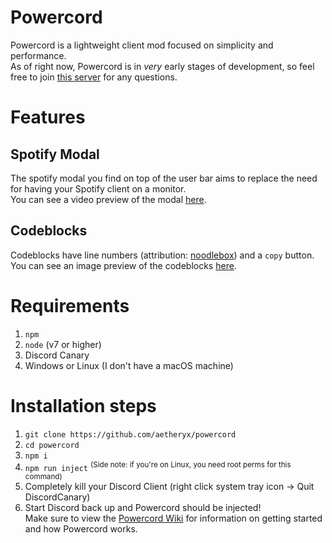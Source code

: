# Powercord
Powercord is a lightweight client mod focused on simplicity and performance.  
As of right now, Powercord is in *very* early stages of development, so feel free to join [this server](https://discord.gg/Yphr6WG) for any questions.

# Features
## Spotify Modal
The spotify modal you find on top of the user bar aims to replace the need for having your Spotify client on a monitor.    
You can see a video preview of the modal [here](https://discord.coffee/e2e981.mp4).

## Codeblocks
Codeblocks have line numbers (attribution: [noodlebox](https://github.com/noodlebox)) and a `copy` button.
You can see an image preview of the codeblocks [here](https://discord.coffee/cf1cf8.png).

# Requirements
  1. `npm`
  2. `node` (v7 or higher)
  2. Discord Canary
  3. Windows or Linux (I don't have a macOS machine)

# Installation steps
  1. `git clone https://github.com/aetheryx/powercord`
  2. `cd powercord`
  3. `npm i`
  4. `npm run inject` <sup>(Side note: if you're on Linux, you need root perms for this command)</sup>
  5. Completely kill your Discord Client (right click system tray icon -> Quit DiscordCanary)
  6. Start Discord back up and Powercord should be injected!  
     Make sure to view the [Powercord Wiki](https://github.com/aetheryx/powercord/wiki) for information on getting started and how Powercord works.
